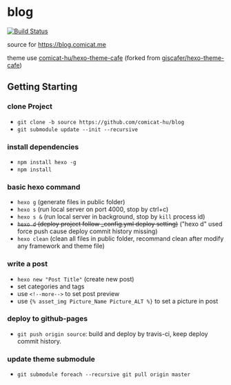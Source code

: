 # blog

[![Build Status](https://app.travis-ci.com/comicat-hu/blog.svg?branch=source)](https://app.travis-ci.com/comicat-hu/blog)

source for <https://blog.comicat.me>

theme use [comicat-hu/hexo-theme-cafe](https://github.com/comicat-hu/hexo-theme-cafe) (forked from [giscafer/hexo-theme-cafe](https://github.com/giscafer/hexo-theme-cafe))

## Getting Starting

### clone Project

* `git clone -b source https://github.com/comicat-hu/blog`
* `git submodule update --init --recursive`

### install dependencies

* `npm install hexo -g`
* `npm install`

### basic hexo command

* `hexo g` (generate files in public folder)
* `hexo s` (run local server on port 4000, stop by ctrl+c)
* `hexo s &` (run local server in background, stop by `kill` process id)
* <del> `hexo d` (deploy project follow _config.yml deploy setting)</del> ("hexo d" used force push cause deploy commit history missing)
* `hexo clean` (clean all files in public folder, recommand clean after modify any framework and theme file)

### write a post

* `hexo new "Post Title"` (create new post)
* set categories and tags
* use `<!--more-->` to set post preview
* use `{% asset_img Picture_Name Picture_ALT %}` to set a picture in post

### deploy to github-pages

* `git push origin source`: build and deploy by travis-ci, keep deploy commit history.

### update theme submodule

* `git submodule foreach --recursive git pull origin master`
